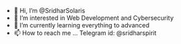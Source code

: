 - 👋 Hi, I’m @SridharSolaris
- 👀 I’m interested in Web Development and Cybersecurity
- 🌱 I’m currently learning everything to advanced
- 📫 How to reach me ... Telegram id: @sridharspirit

<!---
SridharSolaris/SridharSolaris is a ✨ special ✨ repository because its `README.md` (this file) appears on your GitHub profile.
You can click the Preview link to take a look at your changes.
--->
